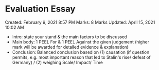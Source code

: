 # Evaluation Essay

Created: February 9, 2021 8:57 PM
Marks: 8 Marks
Updated: April 15, 2021 10:02 AM

- Intro: state your stand & the main factors to be discussed
- Main body: 1 PEEL For & 1 PEEL Against the given judgement (higher mark will be awarded for detailed evidence & explanation)
- Conclusion: Balanced conclusion based on (1) causation (if question permits, e.g. most important reason that led to Stalin's rise/ defeat of Germany) / (2) weighing Scale/ Impact/ Time